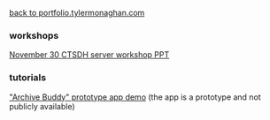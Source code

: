 [back to portfolio.tylermonaghan.com](../index.md)

### workshops
[November 30 CTSDH server workshop PPT](humanities-server-workshop.pptx)

### tutorials
["Archive Buddy" prototype app demo](https://luc.hosted.panopto.com/Panopto/Pages/Viewer.aspx?id=84237a74-946f-43e0-b70a-a9370155f95f) (the app is a prototype and not publicly available)
